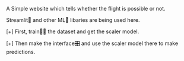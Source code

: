 A Simple website which tells whether the flight is possible or not.

Streamlit📛 and other ML🤖 libaries are being used here.


[+] First, train🏃‍♂️ the dataset and get the scaler model.

[+] Then make the interface🎛 and use the scaler model there to make predictions.

